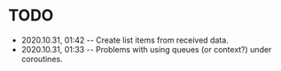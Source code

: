 <!--
 @changed 2020.10.31, 01:33
-->

# TODO

- 2020.10.31, 01:42 -- Create list items from received data.
- 2020.10.31, 01:33 -- Problems with using queues (or context?) under coroutines.
